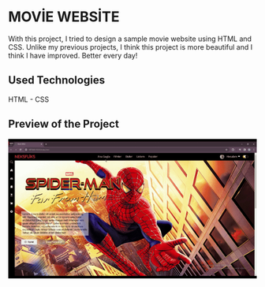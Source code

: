 <h1> MOVİE WEBSİTE </h1>

With this project, I tried to design a sample movie website using HTML and CSS. Unlike my previous projects, I think this project is more beautiful and I think I have improved. Better every day!

<h2>Used Technologies</h2>

HTML - CSS

<h2>Preview of the Project</h2>

![](ekran.gif)